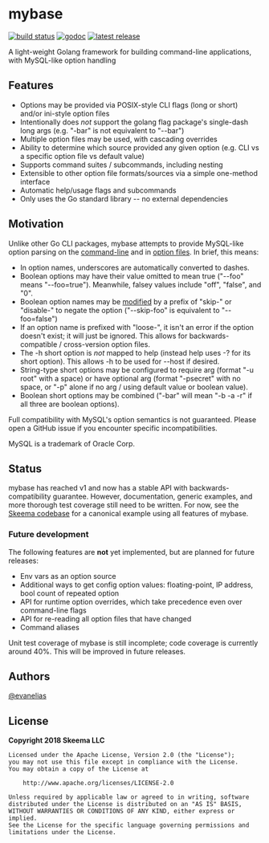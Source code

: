 # mybase

[![build status](https://img.shields.io/travis/skeema/mybase/master.svg)](http://travis-ci.org/skeema/mybase)
[![godoc](https://img.shields.io/badge/godoc-reference-blue.svg)](https://godoc.org/github.com/skeema/mybase)
[![latest release](https://img.shields.io/github/release/skeema/mybase.svg)](https://github.com/skeema/mybase/releases)

A light-weight Golang framework for building command-line applications, with MySQL-like option handling

## Features

* Options may be provided via POSIX-style CLI flags (long or short) and/or ini-style option files
* Intentionally does *not* support the golang flag package's single-dash long args (e.g. "-bar" is not equivalent to "--bar")
* Multiple option files may be used, with cascading overrides
* Ability to determine which source provided any given option (e.g. CLI vs a specific option file vs default value)
* Supports command suites / subcommands, including nesting
* Extensible to other option file formats/sources via a simple one-method interface
* Automatic help/usage flags and subcommands
* Only uses the Go standard library -- no external dependencies

## Motivation

Unlike other Go CLI packages, mybase attempts to provide MySQL-like option parsing on the [command-line](http://dev.mysql.com/doc/refman/5.6/en/command-line-options.html) and in [option files](http://dev.mysql.com/doc/refman/5.6/en/option-files.html). In brief, this means:

* In option names, underscores are automatically converted to dashes.
* Boolean options may have their value omitted to mean true ("--foo" means "--foo=true"). Meanwhile, falsey values include "off", "false", and "0".
* Boolean option names may be [modified](http://dev.mysql.com/doc/refman/5.6/en/option-modifiers.html) by a prefix of "skip-" or "disable-" to negate the option ("--skip-foo" is equivalent to "--foo=false")
* If an option name is prefixed with "loose-", it isn't an error if the option doesn't exist; it will just be ignored. This allows for backwards-compatible / cross-version option files.
* The -h short option is *not* mapped to help (instead help uses -? for its short option). This allows -h to be used for --host if desired.
* String-type short options may be configured to require arg (format "-u root" with a space) or have optional arg (format "-psecret" with no space, or "-p" alone if no arg / using default value or boolean value).
* Boolean short options may be combined ("-bar" will mean "-b -a -r" if all three are boolean options).

Full compatibility with MySQL's option semantics is not guaranteed. Please open a GitHub issue if you encounter specific incompatibilities.

MySQL is a trademark of Oracle Corp.

## Status

mybase has reached v1 and now has a stable API with backwards-compatibility guarantee. However, documentation, generic examples, and more thorough test coverage still need to be written. For now, see the [Skeema codebase](http://github.com/skeema/skeema) for a canonical example using all features of mybase.

### Future development

The following features are **not** yet implemented, but are planned for future releases:

* Env vars as an option source
* Additional ways to get config option values: floating-point, IP address, bool count of repeated option
* API for runtime option overrides, which take precedence even over command-line flags
* API for re-reading all option files that have changed
* Command aliases

Unit test coverage of mybase is still incomplete; code coverage is currently around 40%. This will be improved in future releases.

## Authors

[@evanelias](https://github.com/evanelias)

## License

**Copyright 2018 Skeema LLC**

```text
Licensed under the Apache License, Version 2.0 (the "License");
you may not use this file except in compliance with the License.
You may obtain a copy of the License at

    http://www.apache.org/licenses/LICENSE-2.0

Unless required by applicable law or agreed to in writing, software
distributed under the License is distributed on an "AS IS" BASIS,
WITHOUT WARRANTIES OR CONDITIONS OF ANY KIND, either express or implied.
See the License for the specific language governing permissions and
limitations under the License.
```
